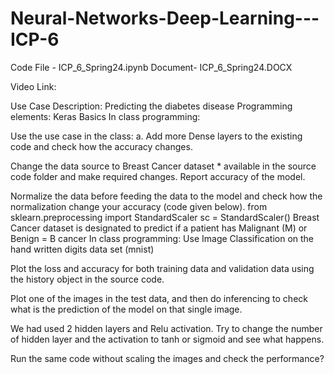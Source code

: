 # Neural-Networks-Deep-Learning---ICP-6

Code File - ICP_6_Spring24.ipynb Document- ICP_6_Spring24.DOCX 

Video Link: 

Use Case Description: Predicting the diabetes disease Programming elements: Keras Basics In class programming:

Use the use case in the class: a. Add more Dense layers to the existing code and check how the accuracy changes.

Change the data source to Breast Cancer dataset * available in the source code folder and make required changes. Report accuracy of the model.

Normalize the data before feeding the data to the model and check how the normalization change your accuracy (code given below). from sklearn.preprocessing import StandardScaler sc = StandardScaler() Breast Cancer dataset is designated to predict if a patient has Malignant (M) or Benign = B cancer In class programming: Use Image Classification on the hand written digits data set (mnist)

Plot the loss and accuracy for both training data and validation data using the history object in the source code.

Plot one of the images in the test data, and then do inferencing to check what is the prediction of the model on that single image.

We had used 2 hidden layers and Relu activation. Try to change the number of hidden layer and the activation to tanh or sigmoid and see what happens.

Run the same code without scaling the images and check the performance?
